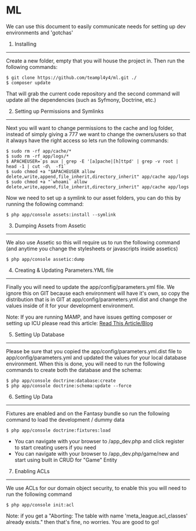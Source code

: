 ML
========================

We can use this document to easily communicate needs for setting up dev environments and 'gotchas'

1) Installing
----------------------------------
Create a new folder, empty that you will house the project in.  Then run the following commands:

```
$ git clone https://github.com/teampl4y4/ml.git ./
$ composer update
```

That will grab the current code repository and the second command will update all the dependencies (such as Syfmony, Doctrine, etc.)

2) Setting up Permissions and Symlinks
----------------------------------
Next you will want to change permissions to the cache and log folder, instead of simply giving a 777 we want to change the owners/users so that it always have the right access so lets run the following commands:

```
$ sudo rm -rf app/cache/*
$ sudo rm -rf app/logs/*
$ APACHEUSER=`ps aux | grep -E '[a]pache|[h]ttpd' | grep -v root | head -1 | cut -d\  -f1`
$ sudo chmod +a "$APACHEUSER allow delete,write,append,file_inherit,directory_inherit" app/cache app/logs
$ sudo chmod +a "`whoami` allow delete,write,append,file_inherit,directory_inherit" app/cache app/logs
```

Now we need to set up a symlink to our asset folders, you can do this by running the following command:

```
$ php app/console assets:install --symlink
```

3) Dumping Assets from Assetic
----------------------------------
We also use Assetic so this will require us to run the following command (and anytime you change the stylesheets or javascripts inside assetics)

```
$ php app/console assetic:dump
```

4) Creating & Updating Parameters.YML file
----------------------------------
Finally you will need to update the app/config/parameters.yml file.  We ignore this on GIT because each environment will have it's own,
so copy the distribution that is in GIT at app/config/parameters.yml.dist and change the values inside of it for your development environment.

Note: If you are running MAMP, and have issues getting composer or setting up ICU please read this article:
[Read This Article/Blog](http://www.lullabot.com/blog/article/installing-php-pear-and-pecl-extensions-mamp-mac-os-x-107-lion)


5) Setting Up Database
----------------------------------
Please be sure that you copied the app/config/parameters.yml.dist file to app/config/parameters.yml and updated the values for your local database environment.  When this is done, you will need to run the following commands to create both the database and the schema:

```
$ php app/console doctrine:database:create
$ php app/console doctrine:schema:update --force
```

6) Setting Up Data
----------------------------------
Fixtures are enabled and on the Fantasy bundle so run the following command to load the development / dummy data

```
$ php app/console doctrine:fixtures:load
```

- You can navigate with your browser to /app_dev.php and click register to start creating users if you need
- You can navigate with your browser to /app_dev.php/game/new and start using built in CRUD for "Game" Entity

7) Enabling ACLs
----------------------------------
We use ACLs for our domain object security, to enable this you will need to run the following command

```
$ php app/console init:acl
```

Note: if you get a "Aborting: The table with name 'meta_league.acl_classes' already exists." then that's fine, no worries.  You are good to go!